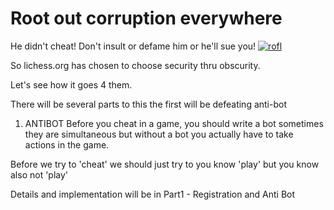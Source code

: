 # Root out corruption everywhere

He didn't cheat!  Don't insult or defame him or he'll sue you!
[![rofl](https://postimg.cc/3kFqkDc6)](https://en.wikipedia.org/wiki/Hans_Niemann#Cheating_allegations_and_lawsuit)

So lichess.org has chosen to choose security thru obscurity.

Let's see how it goes 4 them.

There will be several parts to this the first will be defeating anti-bot
1. ANTIBOT
  Before you cheat in a game, you should write a bot sometimes they are simultaneous but without a bot you actually have to take actions in the game.

  Before we try to 'cheat' we should just try to you know 'play' but you know also not 'play'

  Details and implementation will be in Part1 - Registration and Anti Bot

